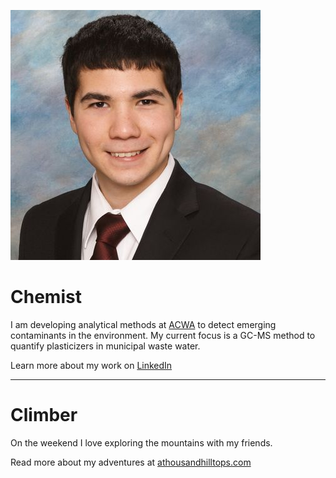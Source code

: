 ![Matthew Saowapon](assets/head_shot.jpg#right)
# Chemist
I am developing analytical methods at [ACWA](https://www.ucalgary.ca/acwa/) to detect emerging contaminants in the environment. My current focus is a GC-MS method to quantify plasticizers in municipal waste water.

Learn more about my work on [LinkedIn](https://www.linkedin.com/in/mtsaowapon/)



---

# Climber
On the weekend I love exploring the mountains with my friends.

Read more about my adventures at [athousandhilltops.com](https://athousandhilltops.com/)
